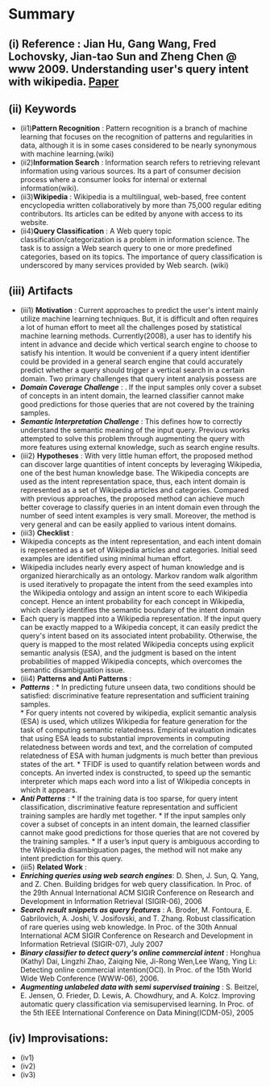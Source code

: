 # Summary 
## (i) Reference : Jian Hu, Gang Wang, Fred Lochovsky, Jian-tao Sun and Zheng Chen @ www 2009. Understanding user's query intent with wikipedia. [Paper](https://http://dl.acm.org/citation.cfm?id=1526773)

## (ii) Keywords

  * (ii1)**Pattern Recognition** : Pattern recognition is a branch of machine learning that focuses on the recognition of patterns and regularities in data, although it is in some cases considered to be nearly synonymous with machine learning.(wiki)
  * (ii2)**Information Search** : Information search refers to retrieving relevant information using various sources. Its a part of consumer decision process where a consumer looks for internal or external information(wiki).
  * (ii3)**Wikipedia** : Wikipedia is a multilingual, web-based, free content encyclopedia written collaboratively by more than 75,000 regular editing contributors. Its articles can be edited by anyone with access to its website.
  * (ii4)**Query Classification**  : A Web query topic classification/categorization is a problem in information science. The task is to assign a Web search query to one or more predefined categories, based on its topics. The importance of query classification is underscored by many services provided by Web search. (wiki)

## (iii) Artifacts
  * (iii1) **Motivation** : Current approaches to predict the user's intent mainly utilize machine learning techniques. But, it is difficult and often requires a lot of human effort to meet all the challenges posed by statistical machine learning methods. Currently(2008), a user has to identify his intent in advance and decide which vertical search engine to choose to satisfy his intention. It would be convenient if a query intent identifier could be provided in a general search engine that could accurately predict whether a query should trigger a vertical search in a certain domain. Two primary challenges that query intent analysis possess are 
   * **_Domain Coverage Challenge_** : . If the input samples only cover a subset of concepts in an intent domain, the learned classifier cannot make good predictions for those queries that are not covered by the training samples.
   * **_Semantic Interpretation Challenge_** : This defines how to correctly understand the semantic meaning of the input query. Previous works attempted to solve this problem through augmenting the query with more features using external knowledge, such as search engine results.
  * (iii2) **Hypotheses** : With very little human effort, the proposed method can discover large quantities of intent concepts by leveraging Wikipedia, one of the best human knowledge base. The Wikipedia concepts are used as the intent representation space, thus, each intent domain is represented as a set of Wikipedia articles and categories. Compared with previous approaches, the proposed method can achieve much better coverage to classify queries in an intent domain even through the number of seed intent examples is very small. Moreover, the method is very general and can be easily applied to various intent domains.
  * (iii3) **Checklist** : 
   * Wikipedia concepts as the intent representation, and each intent domain is represented as a set of Wikipedia articles and categories. Initial seed examples are identified using minimal human effort.
   * Wikipedia includes nearly every aspect of human knowledge and is organized hierarchically as an ontology. Markov random walk algorithm is used iteratively to propagate the intent from the seed examples into the Wikipedia ontology and assign an intent score to each Wikipedia concept. Hence an intent probability for each concept in Wikipedia, which clearly identifies the semantic boundary of the intent domain
   * Each query is mapped into a Wikipedia representation. If the input query can be exactly mapped to a Wikipedia concept, it can easily predict the query's intent based on its associated intent probability. Otherwise, the query is mapped to the most related Wikipedia concepts using explicit semantic analysis (ESA), and the judgment is based on the intent probabilities of mapped Wikipedia concepts, which overcomes the semantic disambiguation issue.
  * (iii4) **Patterns and Anti Patterns** :
   * **_Patterns_** : 
    * In predicting future unseen data, two conditions should be satisfied: discriminative feature representation and sufficient training samples.  
    * For query intents not covered by wikipedia, explicit semantic analysis (ESA) is used, which utilizes Wikipedia for feature generation for the task of computing semantic relatedness. Empirical evaluation indicates that using ESA leads to substantial improvements in computing relatedness between words and text, and the correlation of computed relatedness of ESA with human judgments is much better than previous states of the art.
    * TFIDF is used to quantify relation between words and concepts. An inverted index is constructed, to speed up the semantic interpreter which maps each word into a list of Wikipedia concepts in which it appears.
   * **_Anti Patterns_** :
    * If the training data is too sparse, for query intent classification, discriminative feature representation and sufficient training samples are hardly met together.
    * If the input samples only cover a subset of concepts in an intent domain, the learned classifier cannot make good predictions for those queries that are not covered by the training samples.
    * If a user’s input query is ambiguous according to the Wikipedia disambiguation pages, the method will not make any intent prediction for this query.
  * (iii5) **Related Work** :
   * **_Enriching queries using web search engines_**: D. Shen, J. Sun, Q. Yang, and Z. Chen. Building bridges for web query classification. In Proc. of the 29th Annual International ACM SIGIR Conference on Research and Development in Information Retrieval (SIGIR-06), 2006
   * **_Search result snippets as query features_** : A. Broder, M. Fontoura, E. Gabrilovich, A. Joshi, V. Josifovski, and T. Zhang. Robust classification of rare queries using web knowledge. In Proc. of the 30th Annual International ACM SIGIR Conference on Research and Development in Information Retrieval (SIGIR-07), July 2007
   * **_Binary classifier to detect query's online commercial intent_** :  Honghua (Kathy) Dai, Lingzhi Zhao, Zaiqing Nie, Ji-Rong Wen,Lee Wang, Ying Li: Detecting online commercial intention(OCI). In Proc. of the 15th World Wide Web Conference (WWW-06), 2006.
   * **_Augmenting unlabeled data with semi supervised training_** : S. Beitzel, E. Jensen, O. Frieder, D. Lewis, A. Chowdhury, and A. Kolcz. Improving automatic query classification via semisupervised learning. In Proc. of the 5th IEEE International Conference on Data Mining(ICDM-05), 2005

## (iv) Improvisations:
  * (iv1) 
  * (iv2) 
  * (iv3) 
